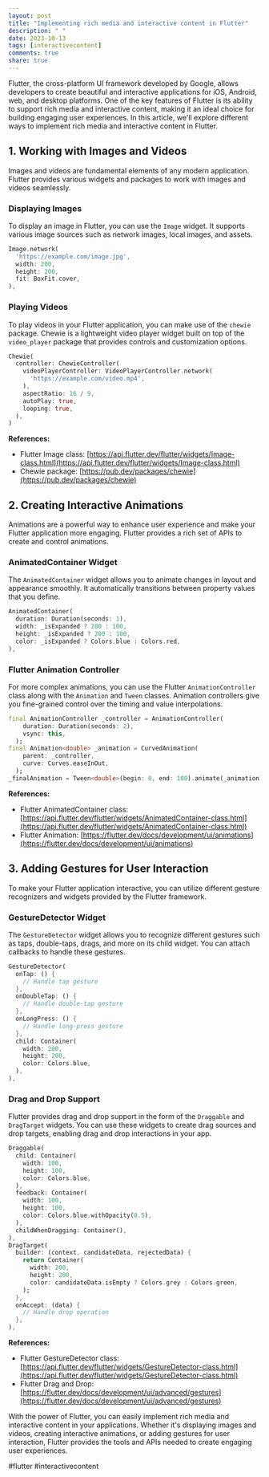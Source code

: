 ```yaml
---
layout: post
title: "Implementing rich media and interactive content in Flutter"
description: " "
date: 2023-10-13
tags: [interactivecontent]
comments: true
share: true
---
```


Flutter, the cross-platform UI framework developed by Google, allows developers to create beautiful and interactive applications for iOS, Android, web, and desktop platforms. One of the key features of Flutter is its ability to support rich media and interactive content, making it an ideal choice for building engaging user experiences. In this article, we'll explore different ways to implement rich media and interactive content in Flutter.

## 1. Working with Images and Videos

Images and videos are fundamental elements of any modern application. Flutter provides various widgets and packages to work with images and videos seamlessly.

### Displaying Images
To display an image in Flutter, you can use the `Image` widget. It supports various image sources such as network images, local images, and assets.

```dart
Image.network(
  'https://example.com/image.jpg',
  width: 200,
  height: 200,
  fit: BoxFit.cover,
),
```

### Playing Videos
To play videos in your Flutter application, you can make use of the `chewie` package. Chewie is a lightweight video player widget built on top of the `video_player` package that provides controls and customization options.

```dart
Chewie(
  controller: ChewieController(
    videoPlayerController: VideoPlayerController.network(
      'https://example.com/video.mp4',
    ),
    aspectRatio: 16 / 9,
    autoPlay: true,
    looping: true,
  ),
)
```

**References:**
- Flutter Image class: [https://api.flutter.dev/flutter/widgets/Image-class.html](https://api.flutter.dev/flutter/widgets/Image-class.html)
- Chewie package: [https://pub.dev/packages/chewie](https://pub.dev/packages/chewie)

## 2. Creating Interactive Animations

Animations are a powerful way to enhance user experience and make your Flutter application more engaging. Flutter provides a rich set of APIs to create and control animations.

### AnimatedContainer Widget
The `AnimatedContainer` widget allows you to animate changes in layout and appearance smoothly. It automatically transitions between property values that you define.

```dart
AnimatedContainer(
  duration: Duration(seconds: 1),
  width: _isExpanded ? 200 : 100,
  height: _isExpanded ? 200 : 100,
  color: _isExpanded ? Colors.blue : Colors.red,
),
```

### Flutter Animation Controller
For more complex animations, you can use the Flutter `AnimationController` class along with the `Animation` and `Tween` classes. Animation controllers give you fine-grained control over the timing and value interpolations.

```dart
final AnimationController _controller = AnimationController(
    duration: Duration(seconds: 2),
    vsync: this,
  );
final Animation<double> _animation = CurvedAnimation(
    parent: _controller,
    curve: Curves.easeInOut,
  );
_finalAnimation = Tween<double>(begin: 0, end: 100).animate(_animation);
```

**References:**
- Flutter AnimatedContainer class: [https://api.flutter.dev/flutter/widgets/AnimatedContainer-class.html](https://api.flutter.dev/flutter/widgets/AnimatedContainer-class.html)
- Flutter Animation: [https://flutter.dev/docs/development/ui/animations](https://flutter.dev/docs/development/ui/animations)

## 3. Adding Gestures for User Interaction

To make your Flutter application interactive, you can utilize different gesture recognizers and widgets provided by the Flutter framework.

### GestureDetector Widget
The `GestureDetector` widget allows you to recognize different gestures such as taps, double-taps, drags, and more on its child widget. You can attach callbacks to handle these gestures.

```dart
GestureDetector(
  onTap: () {
    // Handle tap gesture
  },
  onDoubleTap: () {
    // Handle double-tap gesture
  },
  onLongPress: () {
    // Handle long-press gesture
  },
  child: Container(
    width: 200,
    height: 200,
    color: Colors.blue,
  ),
),
```

### Drag and Drop Support
Flutter provides drag and drop support in the form of the `Draggable` and `DragTarget` widgets. You can use these widgets to create drag sources and drop targets, enabling drag and drop interactions in your app.

```dart
Draggable(
  child: Container(
    width: 100,
    height: 100,
    color: Colors.blue,
  ),
  feedback: Container(
    width: 100,
    height: 100,
    color: Colors.blue.withOpacity(0.5),
  ),
  childWhenDragging: Container(),
),
DragTarget(
  builder: (context, candidateData, rejectedData) {
    return Container(
      width: 200,
      height: 200,
      color: candidateData.isEmpty ? Colors.grey : Colors.green,
    );
  },
  onAccept: (data) {
    // Handle drop operation
  },
),
```

**References:**
- Flutter GestureDetector class: [https://api.flutter.dev/flutter/widgets/GestureDetector-class.html](https://api.flutter.dev/flutter/widgets/GestureDetector-class.html)
- Flutter Drag and Drop: [https://flutter.dev/docs/development/ui/advanced/gestures](https://flutter.dev/docs/development/ui/advanced/gestures)

With the power of Flutter, you can easily implement rich media and interactive content in your applications. Whether it's displaying images and videos, creating interactive animations, or adding gestures for user interaction, Flutter provides the tools and APIs needed to create engaging user experiences.

#flutter #interactivecontent